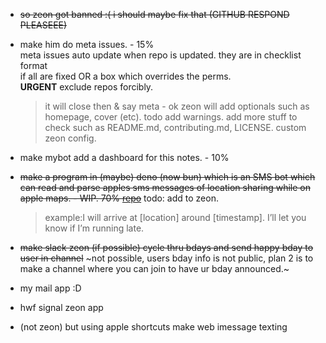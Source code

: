 - ~~so zeon got banned :( i should maybe fix that (GITHUB RESPOND PLEASEEE)~~
- make him do meta issues. - 15%
  <br />meta issues auto update when repo is updated.
  they are in checklist format
  <br />if all are fixed OR a box which overrides the perms.
  <br /> **URGENT** exclude repos forcibly.

  > it will close then & say meta - ok
  > zeon will add optionals such as homepage, cover (etc).
  > todo add warnings.
  > add more stuff to check such as README.md, contributing.md, LICENSE. custom zeon config.

- make mybot add a dashboard for this notes. - 10%
- ~~make a program in (maybe) ~~deno~~ (now bun) which is an SMS bot which can read and parse apples sms messages of location sharing while on apple maps. - WIP. 70% [repo](https://github.com/NeonGamerBot-QK/apple-maps-stats)~~ todo: add to zeon.
  > example:I will arrive at [location] around [timestamp]. I’ll let you know if I’m running late.
- ~~make slack zeon (if possible) cycle thru bdays and send happy bday to user in channel~~ ~not possible, users bday info is not public, plan 2 is to make a channel where you can join to have ur bday announced.~
- my mail app :D
- hwf signal zeon app
- (not zeon) but using apple shortcuts make web imessage texting
